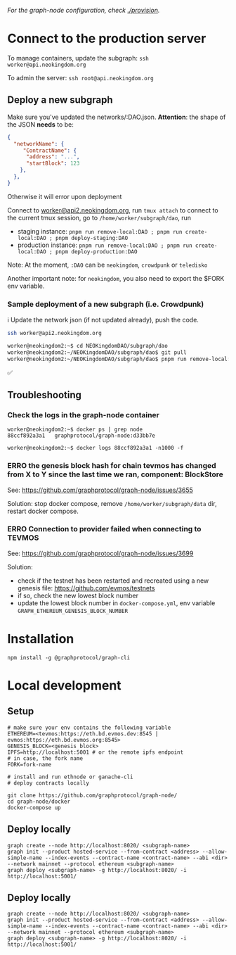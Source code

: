 *For the graph-node configuration, check [./provision](./provision.md).*

# Connect to the production server

To manage containers, update the subgraph: `ssh worker@api.neokingdom.org`

To admin the server: `ssh root@api.neokingdom.org`

## Deploy a new subgraph

Make sure you've updated the networks/:DAO.json. **Attention**: the shape of the JSON **needs** to be:

```JSON
{
  "networkName": {
     "ContractName": {
      "address": "...",
      "startBlock": 123
    },
  },
}
```

Otherwise it will error upon deployment

Connect to worker@api2.neokingdom.org, run `tmux attach` to connect to the current tmux session, go to `/home/worker/subgraph/dao`, run 

- staging instance: `pnpm run remove-local:DAO ; pnpm run create-local:DAO ; pnpm deploy-staging:DAO`
- production instance: `pnpm run remove-local:DAO ; pnpm run create-local:DAO ; pnpm deploy-production:DAO`

Note: At the moment, `:DAO` can be `neokingdom`, `crowdpunk` or `teledisko`

Another important note: for `neokingdom`, you also need to export the $FORK env variable. 

### Sample deployment of a new subgraph (i.e. Crowdpunk)

ℹ️ Update the network json (if not updated already), push the code.

```bash
ssh worker@api2.neokingdom.org

worker@neokingdom2:~$ cd NEOKingdomDAO/subgraph/dao
worker@neokingdom2:~/NEOKingdomDAO/subgraph/dao$ git pull
worker@neokingdom2:~/NEOKingdomDAO/subgraph/dao$ pnpm run remove-local:crowdpunk; pnpm create-local:crowdpunk; pnpm deploy-production:crowdpunk
```

✅

## Troubleshooting

### Check the logs in the graph-node container
```
worker@neokingdom2:~$ docker ps | grep node
88ccf892a3a1   graphprotocol/graph-node:d33bb7e

worker@neokingdom2:~$ docker logs 88ccf892a3a1 -n1000 -f
```

### ERRO the genesis block hash for chain tevmos has changed from X to Y since the last time we ran, component: BlockStore

See: https://github.com/graphprotocol/graph-node/issues/3655

Solution: stop docker compose, remove `/home/worker/subgraph/data` dir, restart docker compose.

### ERRO Connection to provider failed when connecting to TEVMOS

See: https://github.com/graphprotocol/graph-node/issues/3699

Solution:
- check if the testnet has been restarted and recreated using a new genesis file: https://github.com/evmos/testnets
- if so, check the new lowest block number
- update the lowest block number in `docker-compose.yml`, env variable `GRAPH_ETHEREUM_GENESIS_BLOCK_NUMBER`


# Installation
```
npm install -g @graphprotocol/graph-cli
```

# Local development

## Setup
```
# make sure your env contains the following variable
ETHEREUM=<tevmos:https://eth.bd.evmos.dev:8545 | evmos:https://eth.bd.evmos.org:8545>
GENESIS_BLOCK=<genesis block>
IPFS=http://localhost:5001 # or the remote ipfs endpoint
# in case, the fork name
FORK=fork-name

# install and run ethnode or ganache-cli
# deploy contracts locally

git clone https://github.com/graphprotocol/graph-node/
cd graph-node/docker
docker-compose up
```

## Deploy locally
```
graph create --node http://localhost:8020/ <subgraph-name>
graph init --product hosted-service --from-contract <address> --allow-simple-name --index-events --contract-name <contract-name> --abi <dir> --network mainnet --protocol ethereum <subgraph-name>
graph deploy <subgraph-name> -g http://localhost:8020/ -i http://localhost:5001/
```

## Deploy locally
```
graph create --node http://localhost:8020/ <subgraph-name>
graph init --product hosted-service --from-contract <address> --allow-simple-name --index-events --contract-name <contract-name> --abi <dir> --network mainnet --protocol ethereum <subgraph-name>
graph deploy <subgraph-name> -g http://localhost:8020/ -i http://localhost:5001/
```